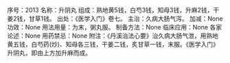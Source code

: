 序号：2013
名称：升阴丸
组成：熟地黄5钱，白芍3钱，知母3钱，升麻2钱，干姜2钱，甘草1钱。
出处：《医学入门》卷七。
主治：久病大肠气泻。
加减：None
功效：None
用法用量：为末，粥丸服。
制备方法：None
临床应用：None
各家论述：None
用药禁忌：None
附注：《丹溪治法心要》治久病大肠气泄，用熟地黄五钱，白芍药(炒)、知母各三钱，干姜二钱，炙甘草一钱，末服。《医学入门》升阴丸，即由上方加升麻而成。
